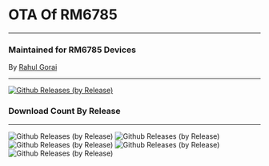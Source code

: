  # OTA Of RM6785
---------------------------------------------------------------------------------

### Maintained for RM6785 Devices

By [Rahul Gorai](https://github.com/RahulGorai0206)

---------------------------------------------------------------------------------

[![Github Releases (by Release)](https://img.shields.io/github/downloads/RahulGorai0206/RM6785/total?label=Total%20Downloads&logo=android&logoColor=%2300FF7F&style=social)](https://github.com/RahulGorai0206/RM6785/releases)

### Download Count By Release
--------------------------------
![Github Releases (by Release)](https://img.shields.io/github/downloads/RahulGorai0206/RM6785/20220828/total.svg)
![Github Releases (by Release)](https://img.shields.io/github/downloads/RahulGorai0206/RM6785/20220827/total.svg)
![Github Releases (by Release)](https://img.shields.io/github/downloads/RahulGorai0206/RM6785/20220802/total.svg)
![Github Releases (by Release)](https://img.shields.io/github/downloads/RahulGorai0206/RM6785/20220618/total.svg)
![Github Releases (by Release)](https://img.shields.io/github/downloads/RahulGorai0206/RM6785/2.0/total.svg)
